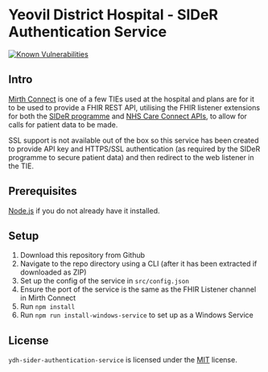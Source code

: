 Yeovil District Hospital - SIDeR Authentication Service
==========================================
[![Known Vulnerabilities](https://snyk.io/test/github/Fdawgs/ydh-sider-authentication-service/badge.svg?targetFile=package.json)](https://snyk.io/test/github/Fdawgs/ydh-sider-authentication-service?targetFile=package.json)

## Intro
[Mirth Connect](https://github.com/nextgenhealthcare/connect) is one of a few TIEs used at the hospital and plans are for it to be used to provide a FHIR REST API, utilising the FHIR listener extensions for both the [SIDeR programme](https://www.somersetccg.nhs.uk/your-health/sharing-your-information/sider/) and [NHS Care Connect APIs](https://nhsconnect.github.io/CareConnectAPI/), to allow for calls for patient data to be made.

SSL support is not available out of the box so this service has been created to provide API key and HTTPS/SSL authentication (as required by the SIDeR programme to secure patient data) and then redirect to the web listener in the TIE.

## Prerequisites
[Node.js](https://nodejs.org/en/) if you do not already have it installed.


## Setup
1. Download this repository from Github
2. Navigate to the repo directory using a CLI (after it has been extracted if downloaded as ZIP)
3. Set up the config of the service in `src/config.json`
4. Ensure the port of the service is the same as the FHIR Listener channel in Mirth Connect
5. Run `npm install`
6. Run `npm run install-windows-service` to set up as a Windows Service

## License
`ydh-sider-authentication-service` is licensed under the [MIT](https://github.com/Fdawgs/ydh-mirth-connect-sider-router/blob/master/LICENSE) license.
